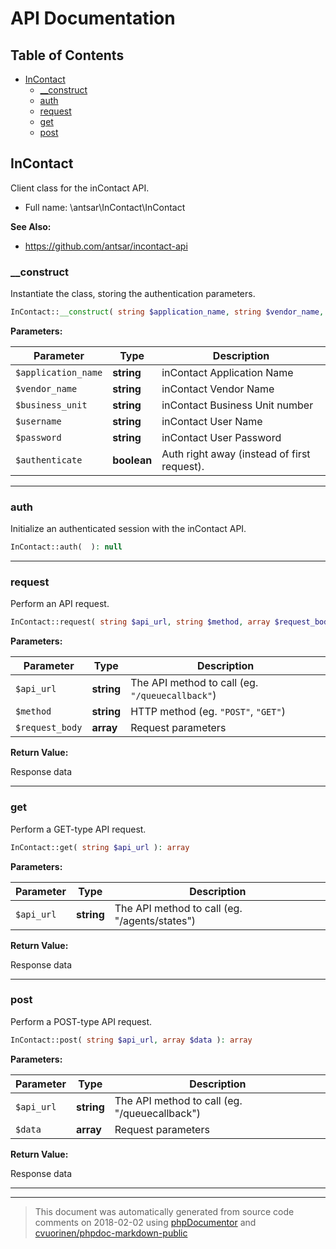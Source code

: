 # API Documentation

## Table of Contents

* [InContact](#incontact)
    * [__construct](#__construct)
    * [auth](#auth)
    * [request](#request)
    * [get](#get)
    * [post](#post)

## InContact

Client class for the inContact API.



* Full name: \antsar\InContact\InContact

**See Also:**

* https://github.com/antsar/incontact-api 

### __construct

Instantiate the class, storing the authentication parameters.

```php
InContact::__construct( string $application_name, string $vendor_name, string $business_unit, string $username, string $password, boolean $authenticate = false )
```




**Parameters:**

| Parameter | Type | Description |
|-----------|------|-------------|
| `$application_name` | **string** | inContact Application Name |
| `$vendor_name` | **string** | inContact Vendor Name |
| `$business_unit` | **string** | inContact Business Unit number |
| `$username` | **string** | inContact User Name |
| `$password` | **string** | inContact User Password |
| `$authenticate` | **boolean** | Auth right away (instead of first request). |




---

### auth

Initialize an authenticated session with the inContact API.

```php
InContact::auth(  ): null
```







---

### request

Perform an API request.

```php
InContact::request( string $api_url, string $method, array $request_body = array() ): array
```




**Parameters:**

| Parameter | Type | Description |
|-----------|------|-------------|
| `$api_url` | **string** | The API method to call (eg. `"/queuecallback"`) |
| `$method` | **string** | HTTP method (eg. `"POST"`, `"GET"`) |
| `$request_body` | **array** | Request parameters |


**Return Value:**

Response data



---

### get

Perform a GET-type API request.

```php
InContact::get( string $api_url ): array
```




**Parameters:**

| Parameter | Type | Description |
|-----------|------|-------------|
| `$api_url` | **string** | The API method to call (eg. "/agents/states") |


**Return Value:**

Response data



---

### post

Perform a POST-type API request.

```php
InContact::post( string $api_url, array $data ): array
```




**Parameters:**

| Parameter | Type | Description |
|-----------|------|-------------|
| `$api_url` | **string** | The API method to call (eg. "/queuecallback") |
| `$data` | **array** | Request parameters |


**Return Value:**

Response data



---



--------
> This document was automatically generated from source code comments on 2018-02-02 using [phpDocumentor](http://www.phpdoc.org/) and [cvuorinen/phpdoc-markdown-public](https://github.com/cvuorinen/phpdoc-markdown-public)
